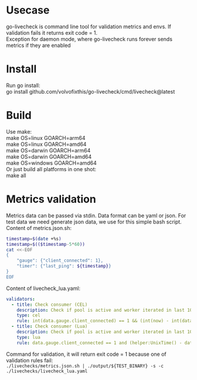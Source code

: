 # Usecase
go-livecheck is command line tool for validation metrics and envs. If validation fails it returns exit code = 1.  
Exception for daemon mode, where go-livecheck runs forever sends metrics if they are enabled
# Install
Run go install:  
go install github.com/volvofixthis/go-livecheck/cmd/livecheck@latest 
# Build
Use make:  
make OS=linux GOARCH=arm64  
make OS=linux GOARCH=amd64  
make OS=darwin GOARCH=arm64  
make OS=darwin GOARCH=amd64  
make OS=windows GOARCH=amd64  
Or just build all platforms in one shot:  
make all
# Metrics validation
Metrics data can be passed via stdin. Data format can be yaml or json.
For test data we need generate json data, we use for this simple bash script.  
Content of metrics.json.sh:  
```bash
timestamp=$(date +%s)  
timestamp=$(($timestamp-5*60))  
cat <<-EOF  
{   
    "gauge": {"client_connected": 1},  
    "timer": {"last_ping": ${timestamp}}  
}  
EOF  
```
Content of livecheck_lua.yaml:  
```yaml
validators:  
  - title: Check consumer (CEL)  
    description: Check if pool is active and worker iterated in last 10 minutes  
    type: cel  
    rule: int(data.gauge.client_connected) == 1 && (int(now) - int(data.timer.last_ping) < duration("4m").getSeconds())  
  - title: Check consumer (Lua)  
    description: Check if pool is active and worker iterated in last 10 minutes  
    type: lua  
    rule: data.gauge.client_connected == 1 and (helper:UnixTime() - data.timer.last_ping < helper:Duration("10m"))  
```
Command for validation, it will return exit code = 1 because one of validation rules fail:  
`./livechecks/metrics.json.sh | ./output/${TEST_BINARY} -s -c ./livechecks/livecheck_lua.yaml`
